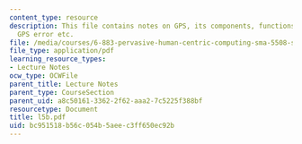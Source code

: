 ```yaml
---
content_type: resource
description: This file contains notes on GPS, its components, functions, sources of
  GPS error etc.
file: /media/courses/6-883-pervasive-human-centric-computing-sma-5508-spring-2006/bc951518b56c054b5aeec3ff650ec92b_l5b.pdf
file_type: application/pdf
learning_resource_types:
- Lecture Notes
ocw_type: OCWFile
parent_title: Lecture Notes
parent_type: CourseSection
parent_uid: a8c50161-3362-2f62-aaa2-7c5225f388bf
resourcetype: Document
title: l5b.pdf
uid: bc951518-b56c-054b-5aee-c3ff650ec92b
---
```

